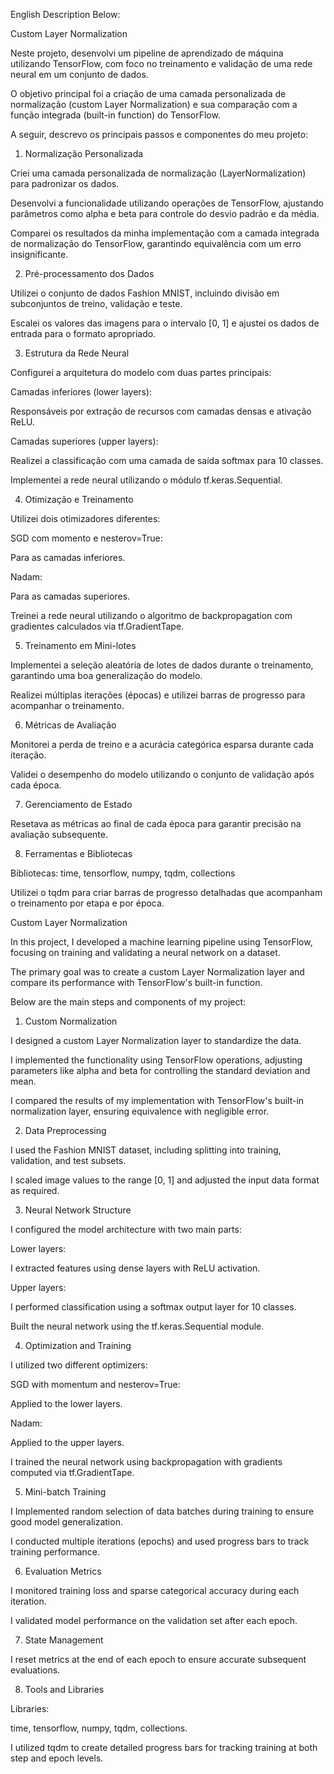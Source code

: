English Description Below:

Custom Layer Normalization

Neste projeto, desenvolvi um pipeline de aprendizado de máquina utilizando TensorFlow, com foco no treinamento e validação de uma rede neural em um conjunto de dados.

O objetivo principal foi a criação de uma camada personalizada de normalização (custom Layer Normalization) e sua comparação com a função integrada (built-in function) do TensorFlow.

A seguir, descrevo os principais passos e componentes do meu projeto:

1. Normalização Personalizada

Criei uma camada personalizada de normalização (LayerNormalization) para padronizar os dados.

Desenvolvi a funcionalidade utilizando operações de TensorFlow, ajustando parâmetros como alpha e beta para controle do desvio padrão e da média.

Comparei os resultados da minha implementação com a camada integrada de normalização do TensorFlow, garantindo equivalência com um erro insignificante.

2. Pré-processamento dos Dados

Utilizei o conjunto de dados Fashion MNIST, incluindo divisão em subconjuntos de treino, validação e teste.

Escalei os valores das imagens para o intervalo [0, 1] e ajustei os dados de entrada para o formato apropriado.

3. Estrutura da Rede Neural

Configurei a arquitetura do modelo com duas partes principais:

Camadas inferiores (lower layers): 

Responsáveis por extração de recursos com camadas densas e ativação ReLU.

Camadas superiores (upper layers): 

Realizei a classificação com uma camada de saída softmax para 10 classes.

Implementei a rede neural utilizando o módulo tf.keras.Sequential.

4. Otimização e Treinamento

Utilizei dois otimizadores diferentes:

SGD com momento e nesterov=True: 

Para as camadas inferiores.

Nadam: 

Para as camadas superiores.

Treinei a rede neural utilizando o algoritmo de backpropagation com gradientes calculados via tf.GradientTape.

5. Treinamento em Mini-lotes

Implementei a seleção aleatória de lotes de dados durante o treinamento, garantindo uma boa generalização do modelo.

Realizei múltiplas iterações (épocas) e utilizei barras de progresso para acompanhar o treinamento.


6. Métricas de Avaliação

Monitorei a perda de treino e a acurácia categórica esparsa durante cada iteração.

Validei o desempenho do modelo utilizando o conjunto de validação após cada época.


7. Gerenciamento de Estado

Resetava as métricas ao final de cada época para garantir precisão na avaliação subsequente.

8. Ferramentas e Bibliotecas
   
Bibliotecas: time, tensorflow, numpy, tqdm, collections

Utilizei o tqdm para criar barras de progresso detalhadas que acompanham o treinamento por etapa e por época.






Custom Layer Normalization

In this project, I developed a machine learning pipeline using TensorFlow, focusing on training and validating a neural network on a dataset.

The primary goal was to create a custom Layer Normalization layer and compare its performance with TensorFlow's built-in function.

Below are the main steps and components of my project:

1. Custom Normalization

I designed a custom Layer Normalization layer to standardize the data.

I implemented the functionality using TensorFlow operations, adjusting parameters like alpha and beta for controlling the standard deviation and mean.

I compared the results of my implementation with TensorFlow's built-in normalization layer, ensuring equivalence with negligible error.

2. Data Preprocessing

I used the Fashion MNIST dataset, including splitting into training, validation, and test subsets.

I scaled image values to the range [0, 1] and adjusted the input data format as required.

3. Neural Network Structure

I configured the model architecture with two main parts:

Lower layers: 

I extracted features using dense layers with ReLU activation.

Upper layers: 

I performed classification using a softmax output layer for 10 classes.

Built the neural network using the tf.keras.Sequential module.

4. Optimization and Training

I utilized two different optimizers:

SGD with momentum and nesterov=True: 

Applied to the lower layers.

Nadam: 

Applied to the upper layers.

I trained the neural network using backpropagation with gradients computed via tf.GradientTape.

5. Mini-batch Training

I Implemented random selection of data batches during training to ensure good model generalization.

I conducted multiple iterations (epochs) and used progress bars to track training performance.

6. Evaluation Metrics

I monitored training loss and sparse categorical accuracy during each iteration.

I validated model performance on the validation set after each epoch.

7. State Management

I reset metrics at the end of each epoch to ensure accurate subsequent evaluations.

8. Tools and Libraries

Libraries: 

time, tensorflow, numpy, tqdm, collections.

I utilized tqdm to create detailed progress bars for tracking training at both step and epoch levels.
